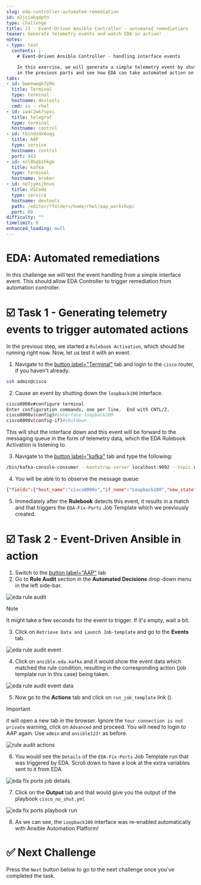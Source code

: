 ```yaml
---
slug: eda-controller-automated-remediation
id: e2jciakq4ptn
type: challenge
title: 23 - Event-Driven Ansible Controller - automated remediations
teaser: Generate telemetry events and watch EDA in action!
notes:
- type: text
  contents: |-
    # Event-Driven Ansible Controller - handling interface events

    In this exercise, we will generate a simple telemetry event by shutting down the interface we created
    in the previous parts and see how EDA can take automated action on it.
tabs:
- id: bweewwgk7p9m
  title: Terminal
  type: terminal
  hostname: devtools
  cmd: su - rhel
- id: iwac2wk7spxi
  title: telegraf
  type: terminal
  hostname: control
- id: tbindzdx0uqg
  title: AAP
  type: service
  hostname: control
  port: 443
- id: xnl8hqb1hkgk
  title: kafka
  type: terminal
  hostname: broker
- id: ne7jymsjbnvo
  title: VSCode
  type: service
  hostname: devtools
  path: /editor/?folder=/home/rhel/aap_workshop/
  port: 80
difficulty: ""
timelimit: 0
enhanced_loading: null
---
```

EDA: Automated remediations
===

In this challenge we will test the event handling from a simple interface event. This should allow EDA Controller to trigger remediation from automation controller.

☑️ Task 1 - Generating telemetry events to trigger automated actions
===

In the previous step, we started a `Rulebook Activation`, which should be running right now. Now, let us test it with an event.

1. Navigate to the [button label="Terminal"](tab-0) tab and login to the `cisco` router, if you haven't already.

  ```bash
  ssh admin@cisco
  ```

2. Cause an event by shutting down the `loopback100` interface.

  ```bash
  cisco8000v#configure terminal
  Enter configuration commands, one per line.  End with CNTL/Z.
  cisco8000v(config)#interface loopback100
  cisco8000v(config-if)#shutdown
  ```

This will shut the interface down and this event will be forward to the messaging queue in the form of telemetry data, which the EDA Rulebook Activation is listening to.

3. Navigate to the [button label="kafka"](tab-3) tab and type the following:

  ```bash
  /bin/kafka-console-consumer --bootstrap-server localhost:9092 --topic network --from-beginning
  ```

4. You will be able to  to observe the message queue:

  ```json
  {"fields":{"host_name":"cisco8000v","if_name":"Loopback100","new_state":"interface-notif-state-down","severity_level":"major","vrf_name":"0"},"name":"Cisco-IOS-XE-ios-events-oper:interface-state-change","tags":{"host":"control","path":"Cisco-IOS-XE-ios-events-oper:interface-state-change","source":"cisco8000v","subscription":"2"},"timestamp":1730274059}
  ```

5. Immediately after the **Rulebook** detects this event, it results in a match and that triggers the `EDA-Fix-Ports` Job Template which we previously created.

☑️ Task 2 - Event-Driven Ansible in action
===


1. Switch to the [button label="AAP"](tab-2) tab
2. Go to **Rule Audit** section in the **Automated Decisions** drop-down menu in the left side-bar.

  ![eda rule audit](../assets/eda_rule_audit.png)

> [!NOTE]
> It might take a few seconds for the event to trigger. If it's empty, wait  a bit.

3. Click on `Retrieve Data and Launch Job-template` and go to the **Events** tab.

  ![eda rule audit event](../assets/eda_rule_audit_event.png)

4. Click on `ansible.eda.kafka` and it would show the event data which matched the rule condition, resulting in the corresponding action (job template run in this case) being taken.

  ![eda rule audit event data](../assets/eda_rule_audit_2.png)

5. Now go to the **Actions** tab and click on `run_job_template` link ().

> [!IMPORTANT]
> it will open a new tab in the browser.  Ignore the `Your connection is not private` warning, click on `Advanced` and proceed. You will need to login to AAP again. Use `admin` and `ansible123!` as before.

  ![rule audit actions](../assets/rule_audit_actions.png)

6. You would see the `Details` of the `EDA-Fix-Ports` Job Template run that was triggered by EDA. Scroll down to have a look at the extra variables sent to it from EDA.

 ![eda fix ports job details](../assets/eda_fix_ports_job_details.png)

7. Click on the **Output** tab and that would give you the output of the playbook `cisco_no_shut.yml`

  ![eda fix ports playbook run](../assets/eda_fix_ports_playbook.png)

8. As we can see, the `Loopback100` interface was re-enabled automatically with Ansible Automation Platform!

✅ Next Challenge
===

Press the `Next` button below to go to the next challenge once you’ve completed the task.

